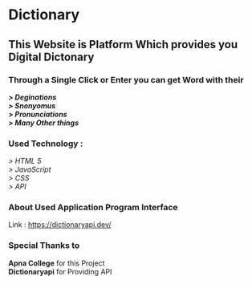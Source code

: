 # Dictionary
## This Website is Platform Which provides you Digital Dictonary 

### Through a Single Click or Enter you can get Word with their
**_> Deginations_** <br>
**_> Snonyomus_** <br>
**_> Pronunciations_** <br>
**_> Many Other things_** <br>

### Used Technology :
_> HTML 5_ <br>
_> JavaScript_ <br>
_> CSS_ <br>
_> API_ <br>

### About Used Application Program Interface
  Link : https://dictionaryapi.dev/

### Special Thanks to
  **Apna College** for this Project <br>
  **Dictionaryapi** for Providing API  <br>

